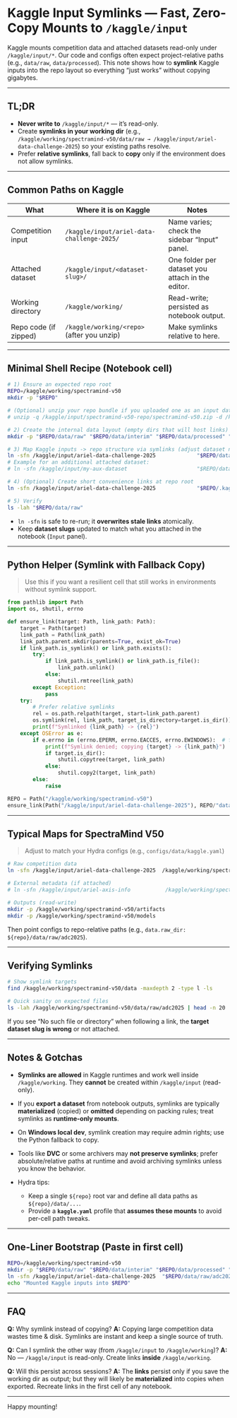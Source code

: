 # Kaggle Input Symlinks — Fast, Zero-Copy Mounts to `/kaggle/input`

Kaggle mounts competition data and attached datasets read-only under `/kaggle/input/*`.
Our code and configs often expect project-relative paths (e.g., `data/raw`, `data/processed`).
This note shows how to **symlink** Kaggle inputs into the repo layout so everything “just works” without copying gigabytes.

---

## TL;DR

* **Never write to** `/kaggle/input/*` — it’s read-only.
* Create **symlinks in your working dir** (e.g., `/kaggle/working/spectramind-v50/data/raw → /kaggle/input/ariel-data-challenge-2025`) so your existing paths resolve.
* Prefer **relative symlinks**, fall back to **copy** only if the environment does not allow symlinks.

---

## Common Paths on Kaggle

| What                  | Where it is on Kaggle                      | Notes                                            |
| --------------------- | ------------------------------------------ | ------------------------------------------------ |
| Competition input     | `/kaggle/input/ariel-data-challenge-2025/` | Name varies; check the sidebar “Input” panel.    |
| Attached dataset      | `/kaggle/input/<dataset-slug>/`            | One folder per dataset you attach in the editor. |
| Working directory     | `/kaggle/working/`                         | Read-write; persisted as notebook output.        |
| Repo code (if zipped) | `/kaggle/working/<repo>` (after you unzip) | Make symlinks relative to here.                  |

---

## Minimal Shell Recipe (Notebook cell)

```bash
# 1) Ensure an expected repo root
REPO=/kaggle/working/spectramind-v50
mkdir -p "$REPO"

# (Optional) unzip your repo bundle if you uploaded one as an input dataset
# unzip -q /kaggle/input/spectramind-v50-repo/spectramind-v50.zip -d /kaggle/working

# 2) Create the internal data layout (empty dirs that will host links)
mkdir -p "$REPO/data/raw" "$REPO/data/interim" "$REPO/data/processed" "$REPO/data/external"

# 3) Map Kaggle inputs -> repo structure via symlinks (adjust dataset names as needed)
ln -sfn /kaggle/input/ariel-data-challenge-2025             "$REPO/data/raw/adc2025"
# Example for an additional attached dataset:
# ln -sfn /kaggle/input/my-aux-dataset                      "$REPO/data/external/my-aux"

# 4) (Optional) Create short convenience links at repo root
ln -sfn /kaggle/input/ariel-data-challenge-2025             "$REPO/.kaggle_input"

# 5) Verify
ls -lah "$REPO/data/raw"
```

* `ln -sfn` is safe to re-run; it **overwrites stale links** atomically.
* Keep **dataset slugs** updated to match what you attached in the notebook (`Input` panel).

---

## Python Helper (Symlink with Fallback Copy)

> Use this if you want a resilient cell that still works in environments without symlink support.

```python
from pathlib import Path
import os, shutil, errno

def ensure_link(target: Path, link_path: Path):
    target = Path(target)
    link_path = Path(link_path)
    link_path.parent.mkdir(parents=True, exist_ok=True)
    if link_path.is_symlink() or link_path.exists():
        try:
            if link_path.is_symlink() or link_path.is_file():
                link_path.unlink()
            else:
                shutil.rmtree(link_path)
        except Exception:
            pass
    try:
        # Prefer relative symlinks
        rel = os.path.relpath(target, start=link_path.parent)
        os.symlink(rel, link_path, target_is_directory=target.is_dir())
        print(f"Symlinked {link_path} -> {rel}")
    except OSError as e:
        if e.errno in (errno.EPERM, errno.EACCES, errno.EWINDOWS):  # fallback (e.g., Windows)
            print(f"Symlink denied; copying {target} -> {link_path}")
            if target.is_dir():
                shutil.copytree(target, link_path)
            else:
                shutil.copy2(target, link_path)
        else:
            raise

REPO = Path("/kaggle/working/spectramind-v50")
ensure_link(Path("/kaggle/input/ariel-data-challenge-2025"), REPO/"data/raw/adc2025")
```

---

## Typical Maps for SpectraMind V50

> Adjust to match your Hydra configs (e.g., `configs/data/kaggle.yaml`)

```bash
# Raw competition data
ln -sfn /kaggle/input/ariel-data-challenge-2025  /kaggle/working/spectramind-v50/data/raw/adc2025

# External metadata (if attached)
# ln -sfn /kaggle/input/ariel-axis-info           /kaggle/working/spectramind-v50/data/external/axis

# Outputs (read-write)
mkdir -p /kaggle/working/spectramind-v50/artifacts
mkdir -p /kaggle/working/spectramind-v50/models
```

Then point configs to repo-relative paths (e.g., `data.raw_dir: ${repo}/data/raw/adc2025`).

---

## Verifying Symlinks

```bash
# Show symlink targets
find /kaggle/working/spectramind-v50/data -maxdepth 2 -type l -ls

# Quick sanity on expected files
ls -lah /kaggle/working/spectramind-v50/data/raw/adc2025 | head -n 20
```

If you see “No such file or directory” when following a link, the **target dataset slug is wrong** or not attached.

---

## Notes & Gotchas

* **Symlinks are allowed** in Kaggle runtimes and work well inside `/kaggle/working`.
  They **cannot** be created within `/kaggle/input` (read-only).
* If you **export a dataset** from notebook outputs, symlinks are typically **materialized** (copied) or **omitted** depending on packing rules; treat symlinks as **runtime-only mounts**.
* On **Windows local dev**, symlink creation may require admin rights; use the Python fallback to copy.
* Tools like **DVC** or some archivers may **not preserve symlinks**; prefer absolute/relative paths at runtime and avoid archiving symlinks unless you know the behavior.
* Hydra tips:

  * Keep a single `${repo}` root var and define all data paths as `${repo}/data/...`.
  * Provide a **`kaggle.yaml`** profile that **assumes these mounts** to avoid per-cell path tweaks.

---

## One-Liner Bootstrap (Paste in first cell)

```bash
REPO=/kaggle/working/spectramind-v50
mkdir -p "$REPO/data/raw" "$REPO/data/interim" "$REPO/data/processed" "$REPO/data/external" "$REPO/artifacts" "$REPO/models"
ln -sfn /kaggle/input/ariel-data-challenge-2025  "$REPO/data/raw/adc2025"
echo "Mounted Kaggle inputs into $REPO"
```

---

## FAQ

**Q:** Why symlink instead of copying?
**A:** Copying large competition data wastes time & disk. Symlinks are instant and keep a single source of truth.

**Q:** Can I symlink the other way (from `/kaggle/input` to `/kaggle/working`)?
**A:** No — `/kaggle/input` is read-only. Create links **inside** `/kaggle/working`.

**Q:** Will this persist across sessions?
**A:** The **links** persist only if you save the working dir as output; but they will likely be **materialized** into copies when exported. Recreate links in the first cell of any notebook.

---

Happy mounting!
